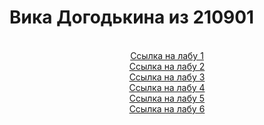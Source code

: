 <h1>Вика Догодькина из 210901</h1>

<br>
<div style="text-align:center"><a href="https://vviikka.github.io/piis/lab1/index.html">Ссылка на лабу 1</a>
<br><a href="https://vviikka.github.io/piis/lab2/index.html">Ссылка на лабу 2</a>
<br><a href="https://vviikka.github.io/piis/lab3/index.html">Ссылка на лабу 3</a>
<br><a href="https://vviikka.github.io/piis/lab4/index.html">Ссылка на лабу 4</a>
<br><a href="https://vviikka.github.io/piis/lab5/index.html">Ссылка на лабу 5</a>
<br><a href="https://vviikka.github.io/piis/lab6/index.html">Ссылка на лабу 6</a>
</div>
